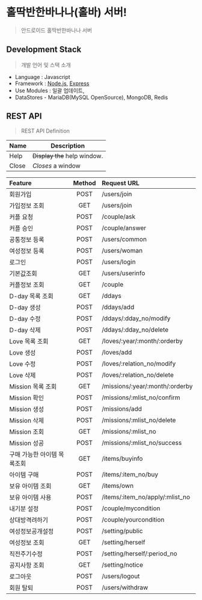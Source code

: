 # 홀딱반한바나나(홀바) 서버!
> 안드로이드 홀딱반한바나나 서버 

## Development Stack
> 개발 언어 및 스택 소개
  
- Language : Javascript
- Framework : [Node.js](https://nodejs.org/), [Express](http://expressjs.com/)	
- Use Modules : 일괄 업데이트,
- DataStores - MariaDB(MySQL OpenSource), MongoDB, Redis

## REST API 
> REST API Definition

| Name | Description          |
| ------------- | ----------- |
| Help      | ~~Display the~~ help window.|
| Close     | _Closes_ a window     |


| Feature |	Method	| Request URL |
| :------------ |	:-------:	| :-----------------|
| 회원가입 |	POST	| /users/join |
| 가입정보 조회 |	GET	| /users/join |
| 커플 요청 |	POST	| /couple/ask |
| 커플 승인 |	POST	| /couple/answer |
| 공통정보 등록 |	POST	| /users/common |
| 여성정보 등록 |	POST	| /users/woman |
| 로그인 |	POST	| /users/login |
| 기본값조회 |	GET	| /users/userinfo |
| 커플정보 조회 |	GET	| /couple |
| D-day 목록 조회 |	GET	| /ddays |
| D-day 생성 |	POST	| /ddays/add |
| D-day 수정 |	POST	| /ddays/:dday_no/modify |
| D-day 삭제 |	POST	| /ddays/:dday_no/delete |
| Love 목록 조회 |	GET	| /loves/:year/:month/:orderby |
| Love 생성 |	POST	| /loves/add |
| Love 수정 |	POST	| /loves/:relation_no/modify |
| Love 삭제 |	POST	| /loves/:relation_no/delete |
| Mission 목록 조회 |	GET	| /missions/:year/:month/:orderby |
| Mission 확인 |	POST	| /missions/:mlist_no/confirm |
| Mission 생성 |	POST	| /missions/add |
| Mission 삭제 |	POST	| /missions/:mlist_no/delete |
| Mission 조회 |	GET	| /missions/:mlist_no |
| Mission 성공 |	POST	| /missions/:mlist_no/success |
| 구매 가능한 아이템 목록조회 |	GET	| /items/buyinfo |
| 아이템 구매 |	POST	| /items/:item_no/buy |
| 보유 아이템 조회 |	GET	| /items/own |
| 보유 아이템 사용 |	POST	| /items/:item_no/apply/:mlist_no |
| 내기분 설정 |	POST	| /couple/mycondition |
| 상대방격려하기 |	POST	| /couple/yourcondition |
| 여성정보공개설정 |	POST	| /setting/public |
| 여성정보 조회 |	GET	| /setting/herself |
| 직전주기수정 |	POST	| /setting/herself/:period_no |
| 공지사항 조회 |	GET	| /setting/notice |
| 로그아웃 |	POST	| /users/logout |
| 회원 탈퇴 |	POST	| /users/withdraw |
